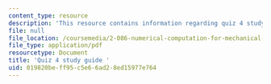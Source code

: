 ```yaml
---
content_type: resource
description: 'This resource contains information regarding quiz 4 study guide. '
file: null
file_location: /coursemedia/2-086-numerical-computation-for-mechanical-engineers-fall-2012/019820beff95c5e66ad28ed15977e764_MIT2_086F12_quiz4_samples.pdf
file_type: application/pdf
resourcetype: Document
title: 'Quiz 4 study guide '
uid: 019820be-ff95-c5e6-6ad2-8ed15977e764
---
```

